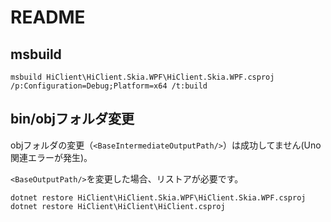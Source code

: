 # README

## msbuild

```console
msbuild HiClient\HiClient.Skia.WPF\HiClient.Skia.WPF.csproj /p:Configuration=Debug;Platform=x64 /t:build
```

## bin/objフォルダ変更

objフォルダの変更（`<BaseIntermediateOutputPath/>`）は成功してません(Uno関連エラーが発生)。

`<BaseOutputPath/>`を変更した場合、リストアが必要です。

```console
dotnet restore HiClient\HiClient.Skia.WPF\HiClient.Skia.WPF.csproj
dotnet restore HiClient\HiClient\HiClient.csproj
```
